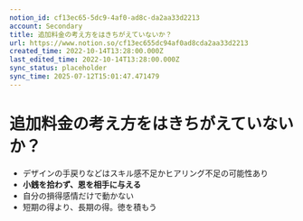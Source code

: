 ```yaml
---
notion_id: cf13ec65-5dc9-4af0-ad8c-da2aa33d2213
account: Secondary
title: 追加料金の考え方をはきちがえていないか？
url: https://www.notion.so/cf13ec655dc94af0ad8cda2aa33d2213
created_time: 2022-10-14T13:28:00.000Z
last_edited_time: 2022-10-14T13:28:00.000Z
sync_status: placeholder
sync_time: 2025-07-12T15:01:47.471479
---
```

# 追加料金の考え方をはきちがえていないか？

- デザインの手戻りなどはスキル感不足かヒアリング不足の可能性あり
- **小銭を拾わず、恩を相手に与える**
- 自分の損得感情だけで動かない
- 短期の得より、長期の得。徳を積もう